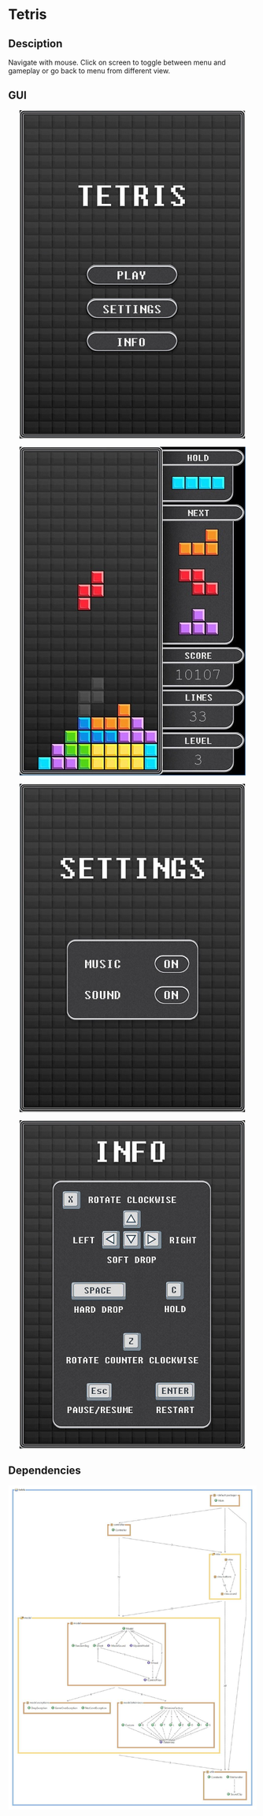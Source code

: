 # Tetris


## Desciption
Navigate with mouse. Click on screen to toggle between menu and gameplay or go back to menu from different view.


## GUI
<p align="center"><img src="/Tetris/src/resources/frame/menu.jpg"></p>

<p align="center"><img src="/Tetris/gameplay.jpg"></p>

<p align="center"><img src="/Tetris/settings.jpg"></p>

<p align="center"><img src="/Tetris/src/resources/frame/info.jpg"></p>


## Dependencies

<p align="center"><img src="/Tetris/dependencies.jpg"></p>
